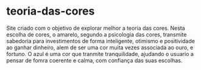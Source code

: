 # teoria-das-cores
Site criado com o objetivo de explorar melhor a teoria das cores.
Nesta escolha de cores, o amarelo, segundo a psicologia das cores, transmite sabedoria para investimentos de forma inteligente, otimismo e positividade ao ganhar dinheiro, alem de ser uma cor muita vezes associada ao ouro, e fortuno. O azul é uma cor que tranmite tranquilidade, ajudando o usuario a pensar de fomra coerente e calma, com confiança das suas escolhas.
